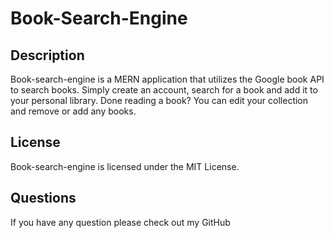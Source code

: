 # Book-Search-Engine

## Description
Book-search-engine is a MERN application that utilizes the Google book API to search books. Simply create an account, search for a book and add it to your personal library. Done reading a book? You can edit your collection and remove or add any books.
## License
Book-search-engine is licensed under the MIT License.
## Questions
If you have any question please check out my GitHub 